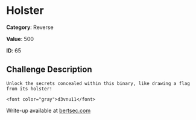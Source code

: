 # Holster
**Category**: Reverse

**Value**: 500

**ID**: 65

## Challenge Description
```
Unlock the secrets concealed within this binary, like drawing a flag from its holster!

<font color="gray">d3vnu11</font>
```

Write-up available at [bertsec.com](https://bertsec.com)

